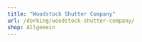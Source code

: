 ```yaml
---
title: "Woodstock Shutter Company"
url: /dorking/woodstock-shutter-company/
shop: Allgemein
---
```

